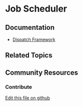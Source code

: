 # Job Scheduler

## Documentation

* [Dispatch Framework](https://learn.liferay.com/dxp/latest/en/building-applications/core-frameworks/dispatch-framework.html)

## Related Topics

## Community Resources

### Contribute

[Edit this file on github](https://github.com/olafk/controlpanel-documentation-docs/blob/master/md/74en/com_liferay_dispatch_web_internal_portlet_DispatchPortlet/dispatch-trigger.md)
